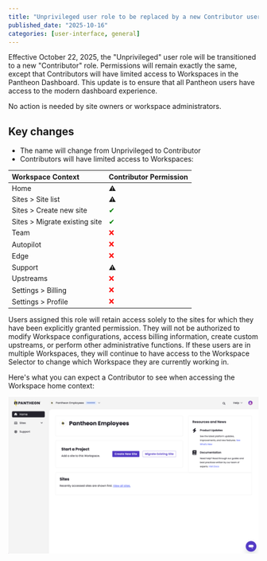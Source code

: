 ```yaml
---
title: "Unprivileged user role to be replaced by a new Contributor user role starting October 22, 2025"
published_date: "2025-10-16"
categories: [user-interface, general]
---
```

Effective October 22, 2025, the "Unprivileged" user role will be transitioned to a new "Contributor" role. Permissions will remain exactly the same, except that Contributors will have limited access to Workspaces in the Pantheon Dashboard. This update is to ensure that all Pantheon users have access to the modern dashboard experience. 

No action is needed by site owners or workspace administrators. 

## Key changes
* The name will change from Unprivileged to Contributor 
* Contributors will have limited access to Workspaces:

| Workspace Context             | Contributor Permission     | 
|:----------------------------- |:-------------------------- |
| Home                          |⚠️ <Popover title="" content="Total number of sites and team members are not shown." />|
| Sites > Site list             |⚠️ <Popover title="" content="Only sites they create and sites they have been added to will be shown." />|
| Sites > Create new site       |<span style="color:green">✔</span>|
| Sites > Migrate existing site |<span style="color:green">✔</span>|
| Team                          |<span style="color:red">❌</span>|
| Autopilot                     |<span style="color:red">❌</span>|
| Edge                          |<span style="color:red">❌</span>|
| Support                       |⚠️ <Popover title="" content="The option to start a live chat and search documentation will be shown, but they cannot open tickets or see workspace ticket history." /> |
| Upstreams                     |<span style="color:red">❌</span>|
| Settings > Billing            |<span style="color:red">❌</span>|
| Settings > Profile            |<span style="color:red">❌</span>|

Users assigned this role will retain access solely to the sites for which they have been explicitly granted permission. They will not be authorized to modify Workspace configurations, access billing information, create custom upstreams, or perform other administrative functions. If these users are in multiple Workspaces, they will continue to have access to the Workspace Selector to change which Workspace they are currently working in.

Here's what you can expect a Contributor to see when accessing the Workspace home context: 

![Contributor view of a workspace in the Pantheon Dashboard](../images/release-notes/contributor-workspace-home.png)

